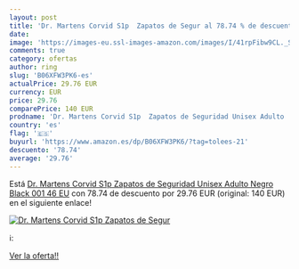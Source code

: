 ```yaml
---
layout: post
title: 'Dr. Martens Corvid S1p  Zapatos de Segur al 78.74 % de descuento'
date: 
image: 'https://images-eu.ssl-images-amazon.com/images/I/41rpFibw9CL._SL200_.jpg'
comments: true
category: ofertas
author: ring
slug: 'B06XFW3PK6-es'
actualPrice: 29.76 EUR
currency: EUR
price: 29.76
comparePrice: 140 EUR
prodname: 'Dr. Martens Corvid S1p  Zapatos de Seguridad Unisex Adulto  Negro  Black 001   46 EU'
country: 'es'
flag: '🇪🇸'
buyurl: 'https://www.amazon.es/dp/B06XFW3PK6/?tag=tolees-21'
descuento: '78.74'
average: '29.76'
---
```


Está [Dr. Martens Corvid S1p  Zapatos de Seguridad Unisex Adulto  Negro  Black 001   46 EU](https://www.amazon.es/dp/B06XFW3PK6/?tag=tolees-21) con 78.74 de descuento por 29.76 EUR (original: 140 EUR) en el siguiente enlace!

[![Dr. Martens Corvid S1p  Zapatos de Segur](https://images-eu.ssl-images-amazon.com/images/I/41rpFibw9CL._SL200_.jpg)](https://www.amazon.es/dp/B06XFW3PK6/?tag=tolees-21)

ℹ️:


[Ver la oferta!!](https://www.amazon.es/dp/B06XFW3PK6/?tag=tolees-21)
